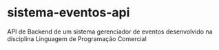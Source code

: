 # sistema-eventos-api
API de Backend de um sistema gerenciador de eventos desenvolvido na disciplina Linguagem de Programação Comercial
